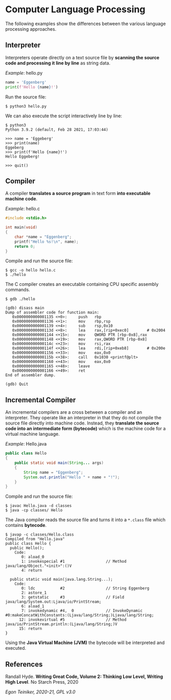 # Computer Language Processing

The following examples show the differences between the various language processing approaches.

## Interpreter 

Interpreters operate directly on a text source file by **scanning the source code and processing it line by line** as string data.

_Example_: hello.py
```Python
name = 'Eggenberg'
print(f'Hello {name}!')
```

Run the source file:
```
$ python3 hello.py
``` 

We can also execute the script interactively line by line:
```
$ python3
Python 3.9.2 (default, Feb 28 2021, 17:03:44) 

>>> name = 'Eggeberg'
>>> print(name)
Eggeberg
>>> print(f'Hello {name}!')
Hello Eggeberg!

>>> quit()
``` 

## Compiler

A compiler **translates a source program** in text form **into executable machine code**. 

_Example_: hello.c
```C
#include <stdio.h>

int main(void)
{
    char *name = "Eggenberg";
    printf("Hello %s!\n", name);
    return 0;
}
```

Compile and run the source file:
```
$ gcc -o hello hello.c 
$ ./hello 
``` 

The C compiler creates an executable containing CPU specific assembly commands.
```
$ gdb ./hello

(gdb) disass main
Dump of assembler code for function main:
   0x0000000000001135 <+0>:     push   rbp
   0x0000000000001136 <+1>:     mov    rbp,rsp
   0x0000000000001139 <+4>:     sub    rsp,0x10
   0x000000000000113d <+8>:     lea    rax,[rip+0xec0]        # 0x2004
   0x0000000000001144 <+15>:    mov    QWORD PTR [rbp-0x8],rax
   0x0000000000001148 <+19>:    mov    rax,QWORD PTR [rbp-0x8]
   0x000000000000114c <+23>:    mov    rsi,rax
   0x000000000000114f <+26>:    lea    rdi,[rip+0xeb8]        # 0x200e
   0x0000000000001156 <+33>:    mov    eax,0x0
   0x000000000000115b <+38>:    call   0x1030 <printf@plt>
   0x0000000000001160 <+43>:    mov    eax,0x0
   0x0000000000001165 <+48>:    leave  
   0x0000000000001166 <+49>:    ret    
End of assembler dump.

(gdb) Quit
```

## Incremental Compiler 

An incremental compilers are a cross between a compiler and an interpreter. 
They operate like an interpreter in that they do not compile the source file directly into machine code. 
Instead, they **translate the source code into an intermediate form (bytecode)** which is the machine 
code for a virtual machine language.


_Example_: Hello.java
```Java
public class Hello
{
    public static void main(String... args)
    {
        String name = "Eggenberg";
        System.out.println("Hello " + name + "!");
    }
}
```

Compile and run the source file:
```
$ javac Hello.java -d classes
$ java -cp classes/ Hello 
``` 

The Java compiler reads the source file and turns it into a `*.class` file which contains **bytecode**.
```
$ javap -c classes/Hello.class 
Compiled from "Hello.java"
public class Hello {
  public Hello();
    Code:
       0: aload_0
       1: invokespecial #1                  // Method java/lang/Object."<init>":()V
       4: return

  public static void main(java.lang.String...);
    Code:
       0: ldc           #2                  // String Eggenberg
       2: astore_1
       3: getstatic     #3                  // Field java/lang/System.out:Ljava/io/PrintStream;
       6: aload_1
       7: invokedynamic #4,  0              // InvokeDynamic #0:makeConcatWithConstants:(Ljava/lang/String;)Ljava/lang/String;
      12: invokevirtual #5                  // Method java/io/PrintStream.println:(Ljava/lang/String;)V
      15: return
}
```

Using the **Java Virtual Machine (JVM)** the bytecode will be interpreted and executed.


## References
Randall Hyde. **Writing Great Code, Volume 2: Thinking Low Level, Writing High Level**. No Starch Press, 2020

 
*Egon Teiniker, 2020-21, GPL v3.0* 

